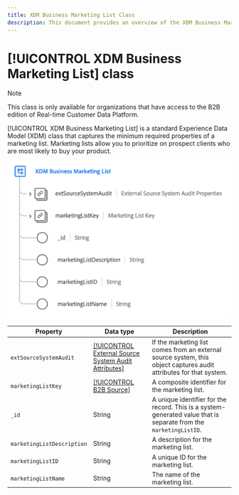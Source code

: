 ```yaml
---
title: XDM Business Marketing List Class
description: This document provides an overview of the XDM Business Marketing List class in Experience Data Model (XDM).
---
```

# [!UICONTROL XDM Business Marketing List] class

>[!NOTE]
>
>This class is only available for organizations that have access to the B2B edition of Real-time Customer Data Platform.

[!UICONTROL XDM Business Marketing List] is a standard Experience Data Model (XDM) class that captures the minimum required properties of a marketing list. Marketing lists allow you to prioritize on prospect clients who are most likely to buy your product.

![](../../images/classes/b2b/business-marketing-list.png)

| Property | Data type |  Description |
| --- | --- | --- |
| `extSourceSystemAudit` | [[!UICONTROL External Source System Audit Attributes]](../../data-types/external-source-system-audit-attributes.md) | If the marketing list comes from an external source system, this object captures audit attributes for that system. |
| `marketingListKey` | [[!UICONTROL B2B Source]](../../data-types/b2b-source.md) | A composite identifier for the marketing list. |
| `_id` | String  | A unique identifier for the record. This is a system-generated value that is separate from the `marketingListID`. |
| `marketingListDescription` | String  | A description for the marketing list. |
| `marketingListID` | String  | A unique ID for the marketing list. |
| `marketingListName` | String  | The name of the marketing list. |
